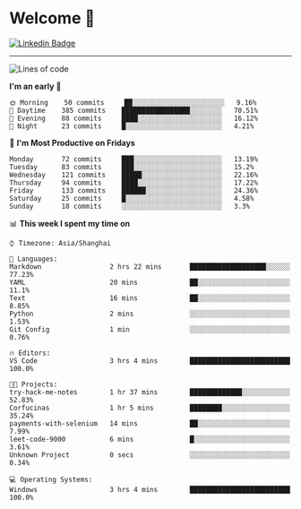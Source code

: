 # Welcome 👋

[![Linkedin Badge](https://img.shields.io/badge/-PedroTorres-blue?style=flat-square&logo=Linkedin&logoColor=white&link=https://www.linkedin.com/in/PedroTorres/)](https://www.linkedin.com/in/pedro-torres-cruz/)

---

<!--START_SECTION:waka-->
![Lines of code](https://img.shields.io/badge/From%20Hello%20World%20I've%20written-6447605%20Lines%20of%20code-blue)

**I'm an early 🐤**

```text
🌞 Morning    50 commits     ██░░░░░░░░░░░░░░░░░░░░░░░   9.16%
🌆 Daytime    385 commits    █████████████████░░░░░░░░   70.51%
🌃 Evening    88 commits     ████░░░░░░░░░░░░░░░░░░░░░   16.12%
🌙 Night      23 commits     █░░░░░░░░░░░░░░░░░░░░░░░░   4.21%

```
📅 **I'm Most Productive on Fridays**

```text
Monday       72 commits     ███░░░░░░░░░░░░░░░░░░░░░░   13.19%
Tuesday      83 commits     ███░░░░░░░░░░░░░░░░░░░░░░   15.2%
Wednesday    121 commits    █████░░░░░░░░░░░░░░░░░░░░   22.16%
Thursday     94 commits     ████░░░░░░░░░░░░░░░░░░░░░   17.22%
Friday       133 commits    ██████░░░░░░░░░░░░░░░░░░░   24.36%
Saturday     25 commits     █░░░░░░░░░░░░░░░░░░░░░░░░   4.58%
Sunday       18 commits     ░░░░░░░░░░░░░░░░░░░░░░░░░   3.3%

```


📊 **This week I spent my time on**

```text
⌚︎ Timezone: Asia/Shanghai

💬 Languages:
Markdown                 2 hrs 22 mins       ███████████████████░░░░░░   77.23%
YAML                     20 mins             ██░░░░░░░░░░░░░░░░░░░░░░░   11.1%
Text                     16 mins             ██░░░░░░░░░░░░░░░░░░░░░░░   8.85%
Python                   2 mins              ░░░░░░░░░░░░░░░░░░░░░░░░░   1.53%
Git Config               1 min               ░░░░░░░░░░░░░░░░░░░░░░░░░   0.76%

🔥 Editors:
VS Code                  3 hrs 4 mins        █████████████████████████   100.0%

🐱‍💻 Projects:
try-hack-me-notes        1 hr 37 mins        █████████████░░░░░░░░░░░░   52.83%
Corfucinas               1 hr 5 mins         ████████░░░░░░░░░░░░░░░░░   35.24%
payments-with-selenium   14 mins             ██░░░░░░░░░░░░░░░░░░░░░░░   7.99%
leet-code-9000           6 mins              █░░░░░░░░░░░░░░░░░░░░░░░░   3.61%
Unknown Project          0 secs              ░░░░░░░░░░░░░░░░░░░░░░░░░   0.34%

💻 Operating Systems:
Windows                  3 hrs 4 mins        █████████████████████████   100.0%

```


<!--END_SECTION:waka-->
